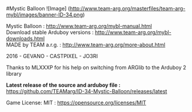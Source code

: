 #Mystic Balloon
![Image]
(http://www.team-arg.org/masterfiles/team-arg-mybl/images/banner-ID-34.png)

Mystic Balloon : http://www.team-arg.org/mybl-manual.html  
Download stable Arduboy versions : http://www.team-arg.org/mybl-downloads.html  
MADE by TEAM a.r.g. : http://www.team-arg.org/more-about.html
 
2016 - GEVANO - CASTPIXEL - JO3RI

Thanks to MLXXXP for his help on switching from ARGlib to the Arduboy 2 library

**Latest release of the source and arduboy file :** https://github.com/TEAMarg/ID-34-Mystic-Balloon/releases/latest

Game License: MIT : https://opensource.org/licenses/MIT

